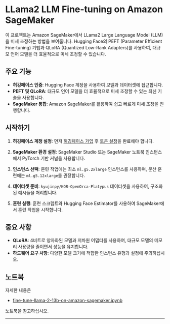 # LLama2 LLM Fine-tuning on Amazon SageMaker

이 프로젝트는 Amazon SageMaker에서 LLama2 Large Language Model (LLM)을 미세 조정하는 방법을 보여줍니다. Hugging Face의 PEFT (Parameter Efficient Fine-tuning) 기법과 QLoRA (Quantized Low-Rank Adapters)를 사용하여, 대규모 언어 모델을 더 효율적으로 미세 조정할 수 있습니다.

## 주요 기능

- **허깅페이스 인증**: Hugging Face 계정을 사용하여 모델과 데이터셋에 접근합니다.
- **PEFT 및 QLoRA**: 대규모 언어 모델을 더 효율적으로 미세 조정할 수 있는 최신 기술을 사용합니다.
- **SageMaker 통합**: Amazon SageMaker를 활용하여 쉽고 빠르게 미세 조정을 진행합니다.

## 시작하기

1. **허깅페이스 계정 설정**: 먼저 [허깅페이스 가입](https://huggingface.co/join) 후 [토큰 설정](https://huggingface.co/settings/tokens)을 완료해야 합니다.

2. **SageMaker 환경 설정**: SageMaker Studio 또는 SageMaker 노트북 인스턴스에서 PyTorch 기반 커널을 사용합니다.

3. **인스턴스 선택**: 훈련 작업에는 최소 `ml.g5.2xlarge` 인스턴스를 사용하며, 분산 훈련에는 `ml.g5.12xlarge`를 권장합니다.

4. **데이터셋 준비**: `kyujinpy/KOR-OpenOrca-Platypus` 데이터셋을 사용하여, 구조화된 예시들을 처리합니다.

5. **훈련 실행**: 훈련 스크립트와 Hugging Face Estimator를 사용하여 SageMaker에서 훈련 작업을 시작합니다.

## 중요 사항

- **QLoRA**: 4비트로 양자화된 모델과 저차원 어댑터를 사용하여, 대규모 모델의 메모리 사용량을 줄이면서 성능을 유지합니다.
- **하드웨어 요구 사항**: 다양한 모델 크기에 적합한 인스턴스 유형과 설정에 주의하십시오.

## 노트북

자세한 내용은 
* [fine-tune-llama-2-13b-on-amazon-sagemaker.ipynb](https://github.com/didhd/llama2-finetuning-deploy/blob/main/fine-tune-llama-2-13b-on-amazon-sagemaker.ipynb)

  
노트북을 참고하십시오.

---

